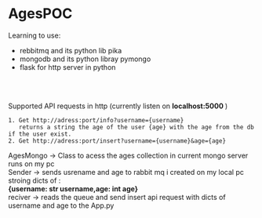 # AgesPOC
Learning to use:
<ul>
	<li> rebbitmq and its python lib pika</li>
	<li> mongodb and its python libray pymongo</li>
	<li> flask for http server in python</li>
</ul><br><br>

Supported API requests in http (currently listen on <strong>localhost:5000 </strong>)

	1. Get http://adress:port/info?username={username}
	   returns a string the age of the user {age} with the age from the db if the user exist.
	2. Get http://adress:port/insert?username={username}&age={age}


AgesMongo -> Class to acess the ages collection in current mongo server runs on my pc<br>
Sender -> sends usrename and age to rabbit mq i created on my local pc stroing dicts of : <br><tr><strong> {username: str username,age: int age}</strong><br>
reciver -> reads the queue and send insert api request with dicts of username and age to the App.py
